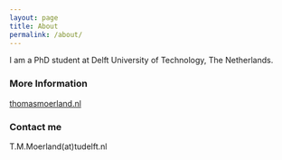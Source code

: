 ```yaml
---
layout: page
title: About
permalink: /about/
---
```


I am a PhD student at Delft University of Technology, The Netherlands. 

### More Information

[thomasmoerland.nl](https://thomasmoerland.nl)

### Contact me
T.M.Moerland(at)tudelft.nl
